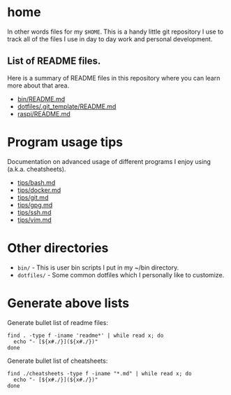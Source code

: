 # home

In other words files for my `$HOME`.  This is a handy little git repository I
use to track all of the files I use in day to day work and personal development.

## List of README files.

Here is a summary of README files in this repository where you can learn more
about that area.

- [bin/README.md](bin/README.md)
- [dotfiles/.git_template/README.md](dotfiles/.git_template/README.md)
- [raspi/README.md](raspi/README.md)

# Program usage tips

Documentation on advanced usage of different programs I enjoy using (a.k.a.
cheatsheets).

- [tips/bash.md](tips/bash.md)
- [tips/docker.md](tips/docker.md)
- [tips/git.md](tips/git.md)
- [tips/gpg.md](tips/gpg.md)
- [tips/ssh.md](tips/ssh.md)
- [tips/vim.md](tips/vim.md)

# Other directories

- `bin/` - This is user bin scripts I put in my ~/bin directory.
- `dotfiles/` - Some common dotfiles which I personally like to customize.

# Generate above lists

Generate bullet list of readme files:

    find . -type f -iname 'readme*' | while read x; do
      echo "- [${x#./}](${x#./})"
    done

Generate bullet list of cheatsheets:

    find ./cheatsheets -type f -iname "*.md" | while read x; do
      echo "- [${x#./}](${x#./})"
    done

